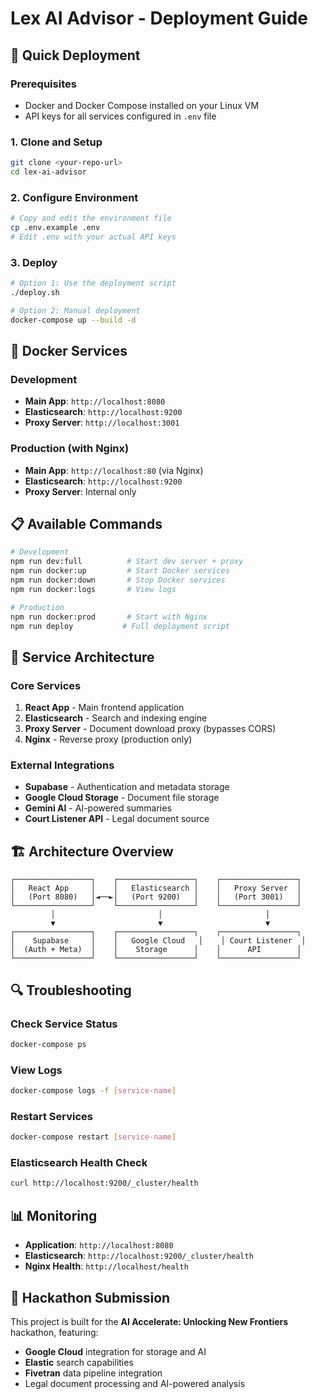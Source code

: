 # Lex AI Advisor - Deployment Guide

## 🚀 Quick Deployment

### Prerequisites
- Docker and Docker Compose installed on your Linux VM
- API keys for all services configured in `.env` file

### 1. Clone and Setup
```bash
git clone <your-repo-url>
cd lex-ai-advisor
```

### 2. Configure Environment
```bash
# Copy and edit the environment file
cp .env.example .env
# Edit .env with your actual API keys
```

### 3. Deploy
```bash
# Option 1: Use the deployment script
./deploy.sh

# Option 2: Manual deployment
docker-compose up --build -d
```

## 🐳 Docker Services

### Development
- **Main App**: `http://localhost:8080`
- **Elasticsearch**: `http://localhost:9200`
- **Proxy Server**: `http://localhost:3001`

### Production (with Nginx)
- **Main App**: `http://localhost:80` (via Nginx)
- **Elasticsearch**: `http://localhost:9200`
- **Proxy Server**: Internal only

## 📋 Available Commands

```bash
# Development
npm run dev:full          # Start dev server + proxy
npm run docker:up         # Start Docker services
npm run docker:down       # Stop Docker services
npm run docker:logs       # View logs

# Production
npm run docker:prod       # Start with Nginx
npm run deploy           # Full deployment script
```

## 🔧 Service Architecture

### Core Services
1. **React App** - Main frontend application
2. **Elasticsearch** - Search and indexing engine
3. **Proxy Server** - Document download proxy (bypasses CORS)
4. **Nginx** - Reverse proxy (production only)

### External Integrations
- **Supabase** - Authentication and metadata storage
- **Google Cloud Storage** - Document file storage
- **Gemini AI** - AI-powered summaries
- **Court Listener API** - Legal document source

## 🏗️ Architecture Overview

```
┌─────────────────┐    ┌─────────────────┐    ┌─────────────────┐
│   React App     │    │   Elasticsearch │    │   Proxy Server  │
│   (Port 8080)   │◄──►│   (Port 9200)   │    │   (Port 3001)   │
└─────────────────┘    └─────────────────┘    └─────────────────┘
         │                       │                       │
         ▼                       ▼                       ▼
┌─────────────────┐    ┌─────────────────┐    ┌─────────────────┐
│    Supabase     │    │   Google Cloud   │    │ Court Listener  │
│  (Auth + Meta)  │    │    Storage      │    │      API        │
└─────────────────┘    └─────────────────┘    └─────────────────┘
```

## 🔍 Troubleshooting

### Check Service Status
```bash
docker-compose ps
```

### View Logs
```bash
docker-compose logs -f [service-name]
```

### Restart Services
```bash
docker-compose restart [service-name]
```

### Elasticsearch Health Check
```bash
curl http://localhost:9200/_cluster/health
```

## 📊 Monitoring

- **Application**: `http://localhost:8080`
- **Elasticsearch**: `http://localhost:9200/_cluster/health`
- **Nginx Health**: `http://localhost/health`

## 🎯 Hackathon Submission

This project is built for the **AI Accelerate: Unlocking New Frontiers** hackathon, featuring:
- **Google Cloud** integration for storage and AI
- **Elastic** search capabilities
- **Fivetran** data pipeline integration
- Legal document processing and AI-powered analysis
